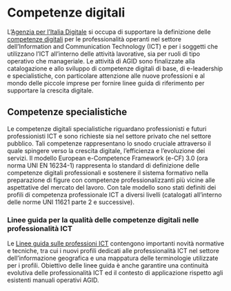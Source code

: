 # Competenze digitali
L’[Agenzia per l’Italia Digitale](https://www.agid.gov.it) si occupa di
supportare la definizione delle [competenze
digitali](https://docs.italia.it/agid/competenze-digitali) per le
professionalità operanti nel settore dell’Information and Communication
Technology (ICT) e per i soggetti che utilizzano l’ICT all’interno delle
attività lavorative, sia per ruoli di tipo operativo che manageriale. Le
attività di AGID sono finalizzate alla catalogazione e allo sviluppo  di
competenze digitali di base, di e-leadership e specialistiche, con particolare
attenzione alle nuove professioni e al mondo delle piccole imprese per fornire
linee guida di riferimento per supportare la crescita digitale.

##	Competenze specialistiche
Le competenze digitali specialistiche riguardano professionisti e futuri
professionisti ICT e sono richieste sia nel settore privato che nel settore
pubblico. Tali competenze rappresentano lo snodo cruciale attraverso il quale
spingere verso la crescita digitale, l’efficienza e l’evoluzione dei servizi. Il
modello European e-Competence Framework (e-CF) 3.0 (ora norma UNI EN 16234-1)
rappresenta lo standard di definizione delle competenze digitali professionali e
sostenere il sistema formativo nella preparazione di figure con competenze
professionalizzanti più vicine alle aspettative del mercato del lavoro. Con tale
modello sono stati definiti dei profili di competenza professionale ICT a
diversi livelli (catalogati all’interno delle norme UNI 11621 parte 2 e
successive).

###	Linee guida per la qualità delle competenze digitali nelle professionalità ICT
Le [Linee guida sulle professioni
ICT](https://docs.italia.it/agid/competenze-digitali/lg-competenze-digitali-specialistiche-qualita-docs)
contengono importanti novità normative e tecniche, tra cui i nuovi profili
dedicati alle professionalità ICT nel settore dell’informazione geografica e una
mappatura delle terminologie utilizzate per i profili. Obiettivo delle linee
guida è anche garantire una continuità evolutiva delle professionalità ICT ed il
contesto di applicazione rispetto agli esistenti manuali operativi AGID.
